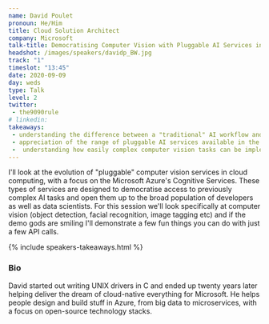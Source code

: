 ```yaml
---
name: David Poulet
pronoun: He/Him
title: Cloud Solution Architect
company: Microsoft
talk-title: Democratising Computer Vision with Pluggable AI Services in Azure
headshot: /images/speakers/davidp_BW.jpg
track: "1"
timeslot: "13:45"
date: 2020-09-09
day: weds
type: Talk
level: 2
twitter:
 - the9090rule
# linkedin: 
takeaways:
 - understanding the difference between a "traditional" AI workflow and a "cognitive service" style AI workflow
 - appreciation of the range of pluggable AI services available in the cloud (focussing on Microsoft Azure)
 -  understanding how easily complex computer vision tasks can be implemented by non-data scientist developers using cognitive services
---
```


<p>I'll look at the evolution of "pluggable" computer vision services in cloud computing, with a focus on the Microsoft Azure's Cognitive Services. 
These types of services are designed to democratise access to previously complex AI tasks and open them up to the broad population of developers as 
well as data scientists. For this session we'll look specifically at computer vision (object detection, facial recognition, image tagging etc) and if 
the demo gods are smiling I'll demonstrate a few fun things you can do with just a few API calls.</p>

{% include speakers-takeaways.html %}

<h3>Bio</h3>
<p>David started out writing UNIX drivers in C and ended up twenty years later helping deliver the dream of cloud-native everything for Microsoft. 
He helps people design and build stuff in Azure, from big data to microservices, with a focus on open-source technology stacks.</p>